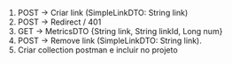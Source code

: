 1. POST -> Criar link (SimpleLinkDTO: String link)
2. POST -> Redirect / 401
3. GET -> MetricsDTO {String link, String linkId, Long num}
4. POST -> Remove link (SimpleLinkDTO: String link). 
5. Criar collection postman e incluir no projeto
